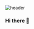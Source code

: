 ![header](https://capsule-render.vercel.app/api?type=waving&color=0:acf1f2,100:f3eedc&height=300&section=header&text=hello%20•ᴥ•%20&fontSize=80&fontAlignY=20&desc=It's%20nayoon's%20Github&descSize=25)

### Hi there 👋

<!--
**6yoon/6yoon** is a ✨ _special_ ✨ repository because its `README.md` (this file) appears on your GitHub profile.

Here are some ideas to get you started:

- 🔭 I’m currently working on ... 동양미래대학교
- 🌱 I’m currently learning ... 개발
- 👯 I’m looking to collaborate on ... 
- 🤔 I’m looking for help with ...
- 💬 Ask me about ...
- 📫 How to reach me: ...
- 😄 Pronouns: ...
- ⚡ Fun fact: ...
-->
